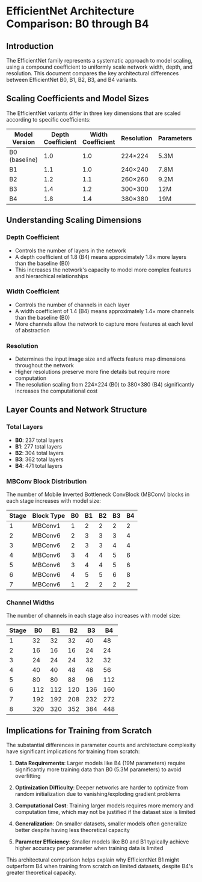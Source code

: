 # EfficientNet Architecture Comparison: B0 through B4

## Introduction

The EfficientNet family represents a systematic approach to model scaling, using a compound coefficient to uniformly scale network width, depth, and resolution. This document compares the key architectural differences between EfficientNet B0, B1, B2, B3, and B4 variants.

## Scaling Coefficients and Model Sizes

The EfficientNet variants differ in three key dimensions that are scaled according to specific coefficients:

| Model Version | Depth Coefficient | Width Coefficient | Resolution | Parameters | Input Size |
|---------------|-------------------|-------------------|------------|------------|------------|
| B0 (baseline) | 1.0               | 1.0               | 224×224    | 5.3M       | 224×224    |
| B1            | 1.1               | 1.0               | 240×240    | 7.8M       | 240×240    |
| B2            | 1.2               | 1.1               | 260×260    | 9.2M       | 260×260    |
| B3            | 1.4               | 1.2               | 300×300    | 12M        | 300×300    |
| B4            | 1.8               | 1.4               | 380×380    | 19M        | 380×380    |

## Understanding Scaling Dimensions

### Depth Coefficient
- Controls the number of layers in the network
- A depth coefficient of 1.8 (B4) means approximately 1.8× more layers than the baseline (B0)
- This increases the network's capacity to model more complex features and hierarchical relationships

### Width Coefficient
- Controls the number of channels in each layer
- A width coefficient of 1.4 (B4) means approximately 1.4× more channels than the baseline (B0)
- More channels allow the network to capture more features at each level of abstraction

### Resolution
- Determines the input image size and affects feature map dimensions throughout the network
- Higher resolutions preserve more fine details but require more computation
- The resolution scaling from 224×224 (B0) to 380×380 (B4) significantly increases the computational cost

## Layer Counts and Network Structure

### Total Layers
- **B0**: 237 total layers
- **B1**: 277 total layers
- **B2**: 304 total layers
- **B3**: 362 total layers
- **B4**: 471 total layers

### MBConv Block Distribution
The number of Mobile Inverted Bottleneck ConvBlock (MBConv) blocks in each stage increases with model size:

| Stage | Block Type | B0 | B1 | B2 | B3 | B4 |
|-------|------------|----|----|----|----|-----|
| 1     | MBConv1    | 1  | 2  | 2  | 2  | 2   |
| 2     | MBConv6    | 2  | 3  | 3  | 3  | 4   |
| 3     | MBConv6    | 2  | 3  | 3  | 4  | 4   |
| 4     | MBConv6    | 3  | 4  | 4  | 5  | 6   |
| 5     | MBConv6    | 3  | 4  | 4  | 5  | 6   |
| 6     | MBConv6    | 4  | 5  | 5  | 6  | 8   |
| 7     | MBConv6    | 1  | 2  | 2  | 2  | 2   |

### Channel Widths
The number of channels in each stage also increases with model size:

| Stage | B0    | B1    | B2    | B3    | B4    |
|-------|-------|-------|-------|-------|-------|
| 1     | 32    | 32    | 32    | 40    | 48    |
| 2     | 16    | 16    | 16    | 24    | 24    |
| 3     | 24    | 24    | 24    | 32    | 32    |
| 4     | 40    | 40    | 48    | 48    | 56    |
| 5     | 80    | 80    | 88    | 96    | 112   |
| 6     | 112   | 112   | 120   | 136   | 160   |
| 7     | 192   | 192   | 208   | 232   | 272   |
| 8     | 320   | 320   | 352   | 384   | 448   |

## Implications for Training from Scratch

The substantial differences in parameter counts and architecture complexity have significant implications for training from scratch:

1. **Data Requirements**: Larger models like B4 (19M parameters) require significantly more training data than B0 (5.3M parameters) to avoid overfitting
   
2. **Optimization Difficulty**: Deeper networks are harder to optimize from random initialization due to vanishing/exploding gradient problems

3. **Computational Cost**: Training larger models requires more memory and computation time, which may not be justified if the dataset size is limited

4. **Generalization**: On smaller datasets, smaller models often generalize better despite having less theoretical capacity

5. **Parameter Efficiency**: Smaller models like B0 and B1 typically achieve higher accuracy per parameter when training data is limited

This architectural comparison helps explain why EfficientNet B1 might outperform B4 when training from scratch on limited datasets, despite B4's greater theoretical capacity.
